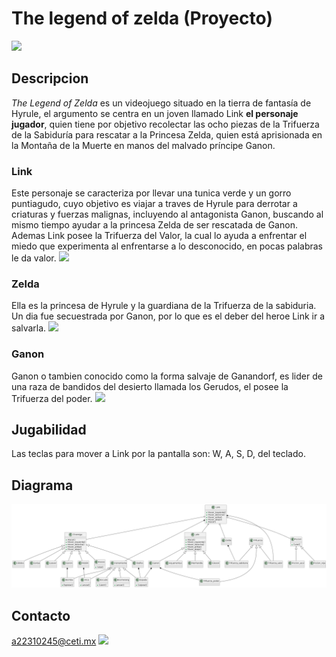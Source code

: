 # The legend of zelda (Proyecto)
![](https://static0.gamerantimages.com/wordpress/wp-content/uploads/2021/07/the-legend-of-zelda-title-screen-high-quality.jpg)

## Descripcion
*The Legend of Zelda* es un videojuego situado en la tierra de fantasía de Hyrule, el argumento se centra en un joven llamado Link **el personaje jugador**, quien tiene por objetivo recolectar las ocho piezas de la Trifuerza de la Sabiduría para rescatar a la Princesa Zelda, quien está aprisionada en la Montaña de la Muerte en manos del malvado príncipe Ganon.

### Link
Este personaje se caracteriza por llevar una tunica verde y un gorro puntiagudo, cuyo objetivo es viajar a traves de Hyrule para derrotar a criaturas y fuerzas malignas, incluyendo al antagonista Ganon, buscando al mismo tiempo ayudar a la princesa Zelda de ser rescatada de Ganon. Ademas Link posee la Trifuerza del Valor, la cual lo ayuda a enfrentar el miedo que experimenta al enfrentarse a lo desconocido, en pocas palabras le da valor.
![](https://vignette2.wikia.nocookie.net/nintendo/images/e/e3/Link_(The_Legend_of_Zelda_A_Link_Between_Worlds).png/revision/latest?cb=20140618184549&path-prefix=en)

### Zelda
Ella es la princesa de Hyrule y la guardiana de la Trifuerza de la sabiduria. Un dia fue secuestrada por Ganon, por lo que es el deber del heroe Link ir a salvarla.
![](https://static.tvtropes.org/pmwiki/pub/images/zelda_albw_3913.png)

### Ganon
Ganon o tambien conocido como la forma salvaje de Ganandorf, es lider de una raza de bandidos del desierto llamada los Gerudos, el posee la Trifuerza del poder.
![](http://img2.wikia.nocookie.net/__cb20100413011018/zelda/images/1/18/Ganon_(Oracle_of_Ages_%26_Oracle_of_Seasons).png)

## Jugabilidad
Las teclas para mover a Link por la pantalla son: W, A, S, D, del teclado.

## Diagrama
![](/out/docs/diagrama/diagrama.png)

## Contacto
a22310245@ceti.mx
![](https://mx.images.search.yahoo.com/yhs/view;_ylt=AwrO87GmADxldg4D7uIWy4lQ;_ylu=c2VjA3NyBHNsawNpbWcEb2lkA2YwOTE1ZTM3NWEzYzRkZmY4YmE5ZTBjOGVkMDE4MDhmBGdwb3MDMgRpdANiaW5n?back=https%3A%2F%2Fmx.images.search.yahoo.com%2Fyhs%2Fsearch%3Fp%3Dlogo%2Bceti%26ei%3DUTF-8%26type%3DYHS_cmddir1_60426_%252460426_000000%2524%26fr%3Dyhs-Lkry-SF2%26hsimp%3Dyhs-SF2%26hspart%3DLkry%26param1%3DmT_Rq-bawdap4lnI24YVYfVrEnDmm-ALyt1GyeNubNrEvwcmWit2Io3p7lFKJo0WO5DjtNTsiL3Q9vV-3IZw1CauJRgeKqF0X7wh3f2T5Lt_YL7MdHbfYdxDOPhlEf-CkXpGMXNN7J3DLVrtfeYhciS9lfAqPUYalDzPxWL6W3wbz9o65l0fuccg23hrX7oUyY7ufRXTxHgZCPW0SP2OX1Mp0XDY4vclGjeBEA5ipwDwZ3MKmgO5fB2T6u1VAaxlOzTwtQU%252C%26tab%3Dorganic%26ri%3D2&w=792&h=612&imgurl=vignette.wikia.nocookie.net%2Fceti%2Fimages%2Fc%2Fc3%2FLogo_ceti_solido.png%2Frevision%2Flatest%3Fcb%3D20141111170125%26path-prefix%3Des&rurl=http%3A%2F%2Fes.ceti.wikia.com%2Fwiki%2FArchivo%3ALogo_ceti_solido.png&size=23.7KB&p=logo+ceti&oid=f0915e375a3c4dff8ba9e0c8ed01808f&fr2=&fr=yhs-Lkry-SF2&tt=Imagen+-+Logo+ceti+solido.png+%7C+Wiki+CETI+%7C+FANDOM+powered+by+Wikia&b=0&ni=140&no=2&ts=&tab=organic&sigr=IqKsrVoXMi3C&sigb=1KT74IEzRVmm&sigi=ZI.HwNuCVTNd&sigt=AEqs6UiK2bHo&.crumb=V8oiUB7qUhp&fr=yhs-Lkry-SF2&hsimp=yhs-SF2&hspart=Lkry&type=YHS_cmddir1_60426_%2460426_000000%24&param1=mT_Rq-bawdap4lnI24YVYfVrEnDmm-ALyt1GyeNubNrEvwcmWit2Io3p7lFKJo0WO5DjtNTsiL3Q9vV-3IZw1CauJRgeKqF0X7wh3f2T5Lt_YL7MdHbfYdxDOPhlEf-CkXpGMXNN7J3DLVrtfeYhciS9lfAqPUYalDzPxWL6W3wbz9o65l0fuccg23hrX7oUyY7ufRXTxHgZCPW0SP2OX1Mp0XDY4vclGjeBEA5ipwDwZ3MKmgO5fB2T6u1VAaxlOzTwtQU%2C)





